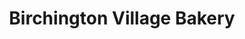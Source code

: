 ---
title: "Birchington Village Bakery"
url: /birchington/birchington-village-bakery/
shop: bakery
---